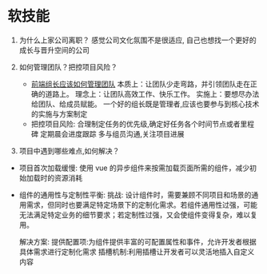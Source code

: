 <!--
 * @Author: TerryMin
 * @Date: 2025-02-13 20:28:20
 * @LastEditors: TerryMin
 * @LastEditTime: 2025-02-17 09:04:39
 * @Description: file not
-->

# 软技能

1. 为什么上家公司离职？
   感觉公司文化氛围不是很适应, 自己也想找一个更好的成长与晋升空间的公司

2. 如何管理团队？把控项目风险？

   - [前端组长应该如何管理团队](https://juejin.cn/post/7230026709482766373)
     本质上：让团队少走弯路，并引领团队走在正确的道路上。
     理念上：让团队高效工作、快乐工作。
     实施上：要想尽办法给团队、给成员赋能。
     一个好的组长既是管理者,应该也要参与到核心技术的实施与方案制定
   - 把控项目风险:
     合理制定任务的优先级,确定好任务各个时间节点或者里程碑
     定期晨会进度跟踪
     多与组员沟通,关注项目进展

3. 项目中遇到哪些难点,如何解决？

- 项目首次加载缓慢:
  使用 vue 的异步组件来按需加载页面所需的组件，减少初始加载时的资源消耗
- 组件的通用性与定制性平衡:
  挑战: 设计组件时，需要兼顾不同项目和场景的通用需求，但同时也要满足特定场景下的定制化需求。若组件通用性过强，可能无法满足特定业务的细节要求；若定制性过强，又会使组件变得复杂，难以复用。

  解决方案:
  提供配置项:为组件提供丰富的可配置属性和事件，允许开发者根据具体需求进行定制化需求
  插槽机制:利用插槽让开发者可以灵活地插入自定义内容
